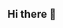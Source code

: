 ## Hi there 👋

<!--
**digo-12/digo-12** is my account `README.md` repository.

- 🌱 I'm starting with programming so I don't have anything further to add.

Have a nice day!

-->
